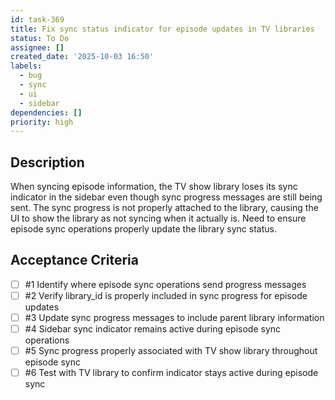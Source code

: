 ```yaml
---
id: task-369
title: Fix sync status indicator for episode updates in TV libraries
status: To Do
assignee: []
created_date: '2025-10-03 16:50'
labels:
  - bug
  - sync
  - ui
  - sidebar
dependencies: []
priority: high
---
```


## Description

When syncing episode information, the TV show library loses its sync indicator in the sidebar even though sync progress messages are still being sent. The sync progress is not properly attached to the library, causing the UI to show the library as not syncing when it actually is. Need to ensure episode sync operations properly update the library sync status.

## Acceptance Criteria
<!-- AC:BEGIN -->
- [ ] #1 Identify where episode sync operations send progress messages
- [ ] #2 Verify library_id is properly included in sync progress for episode updates
- [ ] #3 Update sync progress messages to include parent library information
- [ ] #4 Sidebar sync indicator remains active during episode sync operations
- [ ] #5 Sync progress properly associated with TV show library throughout episode sync
- [ ] #6 Test with TV library to confirm indicator stays active during episode sync
<!-- AC:END -->
